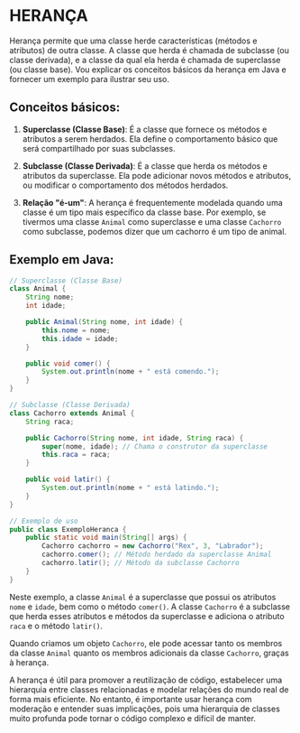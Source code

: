 # HERANÇA
Herança permite que uma classe herde características (métodos e atributos) de outra classe. A classe que herda é chamada de subclasse (ou classe derivada), e a classe da qual ela herda é chamada de superclasse (ou classe base). Vou explicar os conceitos básicos da herança em Java e fornecer um exemplo para ilustrar seu uso.

## Conceitos básicos:
1. **Superclasse (Classe Base)**: É a classe que fornece os métodos e atributos a serem herdados. Ela define o comportamento básico que será compartilhado por suas subclasses.

2. **Subclasse (Classe Derivada)**: É a classe que herda os métodos e atributos da superclasse. Ela pode adicionar novos métodos e atributos, ou modificar o comportamento dos métodos herdados.

3. **Relação "é-um"**: A herança é frequentemente modelada quando uma classe é um tipo mais específico da classe base. Por exemplo, se tivermos uma classe `Animal` como superclasse e uma classe `Cachorro` como subclasse, podemos dizer que um cachorro é um tipo de animal.

## Exemplo em Java:
```java
// Superclasse (Classe Base)
class Animal {
    String nome;
    int idade;

    public Animal(String nome, int idade) {
        this.nome = nome;
        this.idade = idade;
    }

    public void comer() {
        System.out.println(nome + " está comendo.");
    }
}

// Subclasse (Classe Derivada)
class Cachorro extends Animal {
    String raca;

    public Cachorro(String nome, int idade, String raca) {
        super(nome, idade); // Chama o construtor da superclasse
        this.raca = raca;
    }

    public void latir() {
        System.out.println(nome + " está latindo.");
    }
}

// Exemplo de uso
public class ExemploHeranca {
    public static void main(String[] args) {
        Cachorro cachorro = new Cachorro("Rex", 3, "Labrador");
        cachorro.comer(); // Método herdado da superclasse Animal
        cachorro.latir(); // Método da subclasse Cachorro
    }
}
```

Neste exemplo, a classe `Animal` é a superclasse que possui os atributos `nome` e `idade`, bem como o método `comer()`. A classe `Cachorro` é a subclasse que herda esses atributos e métodos da superclasse e adiciona o atributo `raca` e o método `latir()`.

Quando criamos um objeto `Cachorro`, ele pode acessar tanto os membros da classe `Animal` quanto os membros adicionais da classe `Cachorro`, graças à herança.

A herança é útil para promover a reutilização de código, estabelecer uma hierarquia entre classes relacionadas e modelar relações do mundo real de forma mais eficiente. No entanto, é importante usar herança com moderação e entender suas implicações, pois uma hierarquia de classes muito profunda pode tornar o código complexo e difícil de manter.
